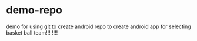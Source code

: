 # demo-repo
demo for using git to create android repo
to create android app for selecting basket ball team!!!
!!!!
